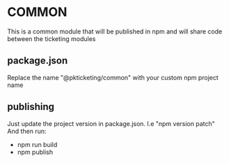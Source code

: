 # COMMON

This is a common module that will be published in npm and will share code between the ticketing modules

## package.json

Replace the name "@pkticketing/common" with your custom npm project name

## publishing

Just update the project version in package.json. I.e "npm version patch"
And then run:

- npm run build
- npm publish
